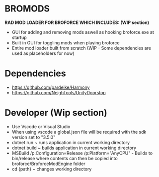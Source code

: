 # BROMODS
**RAD MOD LOADER FOR BROFORCE WHICH INCLUDES: (WIP section)**
- GUI for adding and removing mods aswell as hooking broforce.exe at startup
- Built in GUI for toggling mods when playing broforce
- Entire mod loader built from scratch (WIP - Some dependencies are used as placeholders for now)

# Dependencies
- https://github.com/pardeike/Harmony
- https://github.com/NeighTools/UnityDoorstop

# Developer (Wip section)
- Use Vscode or Visual Studio
- When using vscode a global.json file will be required with the sdk version set to "3.5.0"
- dotnet run ~ runs application in current working directory
- dotnet build ~ builds application in current working directory
- MSBuild /p:Configuration=Release /p:Platform="AnyCPU" - Builds to bin/release where contents can then be copied into broforce/BroforceModEngine folder
- cd {path} ~ changes working directory
